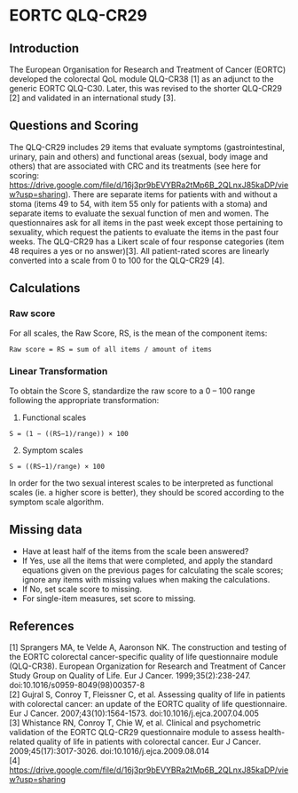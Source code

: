 # EORTC QLQ-CR29

## Introduction

The European Organisation for Research and Treatment of Cancer (EORTC) developed the colorectal QoL module QLQ-CR38 [1] as an adjunct to the generic EORTC QLQ-C30. Later, this was revised to the shorter QLQ-CR29 [2] and validated in an international study [3].


## Questions and Scoring

The QLQ-CR29 includes 29 items that evaluate symptoms (gastrointestinal, urinary, pain and others) and functional areas (sexual, body image and others) that are associated with CRC and its treatments (see here for scoring: https://drive.google.com/file/d/16j3pr9bEVYBRa2tMp6B_2QLnxJ85kaDP/view?usp=sharing). There are separate items for patients with and without a stoma (items 49 to 54, with item 55 only for patients with a stoma) and separate items to evaluate the sexual function of men and women. The questionnaires ask for all items in the past week except those pertaining to sexuality, which request the patients to evaluate the items in the past four weeks. The QLQ-CR29 has a Likert scale of four response categories (item 48 requires a yes or no answer)[3]. All patient-rated scores are linearly converted into a scale from 0 to 100 for the QLQ-CR29 [4].

## Calculations

### Raw score

For all scales, the Raw Score, RS, is the mean of the component items:

```
Raw score = RS = sum of all items / amount of items
``` 

### Linear Transformation
To obtain the Score S, standardize the raw score to a 0 – 100 range following the appropriate transformation:

1. Functional scales
```
S = (1 − ((RS−1)/range)) × 100
```
2. Symptom scales
```
S = ((RS−1)/range) × 100
```

In order for the two sexual interest scales to be interpreted as functional scales (ie. a higher score is better), they should be scored according to the symptom scale algorithm.

## Missing data

* Have at least half of the items from the scale been answered?
* If Yes, use all the items that were completed, and apply the standard equations given on the previous pages for calculating the scale scores; ignore any items with missing values when making the calculations.
* If No, set scale score to missing.
* For single-item measures, set score to missing.

## References
[1] Sprangers MA, te Velde A, Aaronson NK. The construction and testing of the EORTC colorectal cancer-specific quality of life questionnaire module (QLQ-CR38). European Organization for Research and Treatment of Cancer Study Group on Quality of Life. Eur J Cancer. 1999;35(2):238-247. doi:10.1016/s0959-8049(98)00357-8\
[2] Gujral S, Conroy T, Fleissner C, et al. Assessing quality of life in patients with colorectal cancer: an update of the EORTC quality of life questionnaire. Eur J Cancer. 2007;43(10):1564-1573. doi:10.1016/j.ejca.2007.04.005\
[3] Whistance RN, Conroy T, Chie W, et al. Clinical and psychometric validation of the EORTC QLQ-CR29 questionnaire module to assess health-related quality of life in patients with colorectal cancer. Eur J Cancer. 2009;45(17):3017-3026. doi:10.1016/j.ejca.2009.08.014\
[4] https://drive.google.com/file/d/16j3pr9bEVYBRa2tMp6B_2QLnxJ85kaDP/view?usp=sharing
